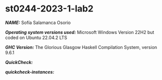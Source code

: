 # st0244-2023-1-lab2

***NAME:*** Sofía Salamanca Osorio 
  
***Operating system versions used:*** Microsoft Windows Version 22H2 but coded on Ubuntu 22.04.2 LTS
  
***GHC Version:*** The Glorious Glasgow Haskell Compilation System, version 9.6.1
  
***QuickCheck:***
  
***quickcheck-instances:***

